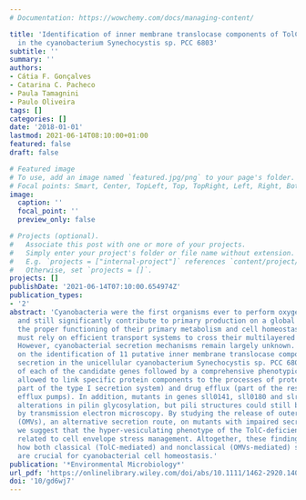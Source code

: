 ```yaml
---
# Documentation: https://wowchemy.com/docs/managing-content/

title: 'Identification of inner membrane translocase components of TolC-mediated secretion
  in the cyanobacterium Synechocystis sp. PCC 6803'
subtitle: ''
summary: ''
authors:
- Cátia F. Gonçalves
- Catarina C. Pacheco
- Paula Tamagnini
- Paulo Oliveira
tags: []
categories: []
date: '2018-01-01'
lastmod: 2021-06-14T08:10:00+01:00
featured: false
draft: false

# Featured image
# To use, add an image named `featured.jpg/png` to your page's folder.
# Focal points: Smart, Center, TopLeft, Top, TopRight, Left, Right, BottomLeft, Bottom, BottomRight.
image:
  caption: ''
  focal_point: ''
  preview_only: false

# Projects (optional).
#   Associate this post with one or more of your projects.
#   Simply enter your project's folder or file name without extension.
#   E.g. `projects = ["internal-project"]` references `content/project/deep-learning/index.md`.
#   Otherwise, set `projects = []`.
projects: []
publishDate: '2021-06-14T07:10:00.654974Z'
publication_types:
- '2'
abstract: 'Cyanobacteria were the first organisms ever to perform oxygenic photosynthesis
  and still significantly contribute to primary production on a global scale. To assure
  the proper functioning of their primary metabolism and cell homeostasis, cyanobacteria
  must rely on efficient transport systems to cross their multilayered cell envelope.
  However, cyanobacterial secretion mechanisms remain largely unknown. Here, we report
  on the identification of 11 putative inner membrane translocase components of TolC-mediated
  secretion in the unicellular cyanobacterium Synechocystis sp. PCC 6803. Gene-inactivation
  of each of the candidate genes followed by a comprehensive phenotypic characterization
  allowed to link specific protein components to the processes of protein export (as
  part of the type I secretion system) and drug efflux (part of the resistance-division-nodulation
  efflux pumps). In addition, mutants in genes sll0141, sll0180 and slr0369 exhibited
  alterations in pilin glycosylation, but pili structures could still be observed
  by transmission electron microscopy. By studying the release of outer membrane vesicles
  (OMVs), an alternative secretion route, on mutants with impaired secretory functions
  we suggest that the hyper-vesiculating phenotype of the TolC-deficient mutant is
  related to cell envelope stress management. Altogether, these findings highlight
  how both classical (TolC-mediated) and nonclassical (OMVs-mediated) secretion systems
  are crucial for cyanobacterial cell homeostasis.'
publication: '*Environmental Microbiology*'
url_pdf: 'https://onlinelibrary.wiley.com/doi/abs/10.1111/1462-2920.14095'
doi: '10/gd6wj7'
---
```

